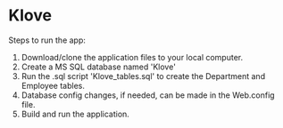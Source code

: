 # Klove
Steps to run the app:
1.  Download/clone the application files to your local computer.
2.  Create a MS SQL database named 'Klove'
3.  Run the .sql script 'Klove_tables.sql' to create the Department and Employee tables.
4.  Database config changes, if needed, can be made in the Web.config file.
5.  Build and run the application.
